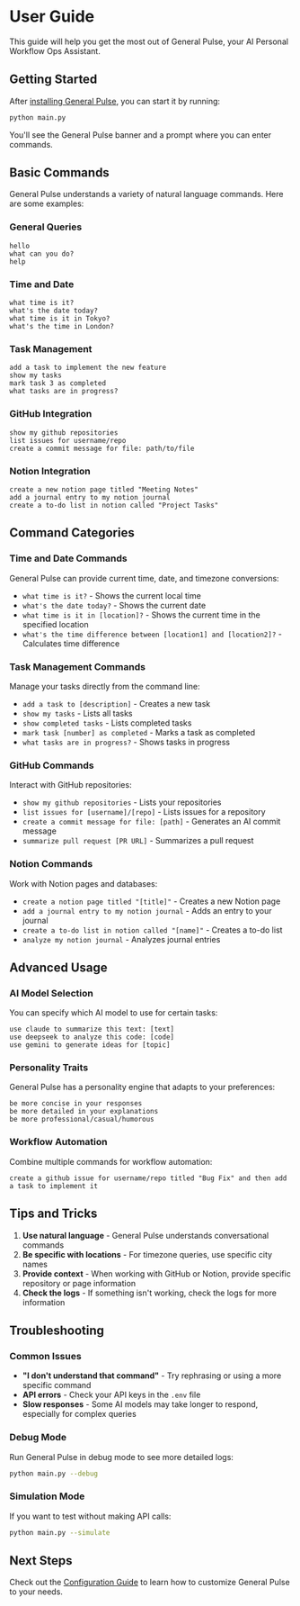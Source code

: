 # User Guide

This guide will help you get the most out of General Pulse, your AI Personal Workflow Ops Assistant.

## Getting Started

After [installing General Pulse](installation.md), you can start it by running:

```bash
python main.py
```

You'll see the General Pulse banner and a prompt where you can enter commands.

## Basic Commands

General Pulse understands a variety of natural language commands. Here are some examples:

### General Queries

```
hello
what can you do?
help
```

### Time and Date

```
what time is it?
what's the date today?
what time is it in Tokyo?
what's the time in London?
```

### Task Management

```
add a task to implement the new feature
show my tasks
mark task 3 as completed
what tasks are in progress?
```

### GitHub Integration

```
show my github repositories
list issues for username/repo
create a commit message for file: path/to/file
```

### Notion Integration

```
create a new notion page titled "Meeting Notes"
add a journal entry to my notion journal
create a to-do list in notion called "Project Tasks"
```

## Command Categories

### Time and Date Commands

General Pulse can provide current time, date, and timezone conversions:

- `what time is it?` - Shows the current local time
- `what's the date today?` - Shows the current date
- `what time is it in [location]?` - Shows the current time in the specified location
- `what's the time difference between [location1] and [location2]?` - Calculates time difference

### Task Management Commands

Manage your tasks directly from the command line:

- `add a task to [description]` - Creates a new task
- `show my tasks` - Lists all tasks
- `show completed tasks` - Lists completed tasks
- `mark task [number] as completed` - Marks a task as completed
- `what tasks are in progress?` - Shows tasks in progress

### GitHub Commands

Interact with GitHub repositories:

- `show my github repositories` - Lists your repositories
- `list issues for [username]/[repo]` - Lists issues for a repository
- `create a commit message for file: [path]` - Generates an AI commit message
- `summarize pull request [PR URL]` - Summarizes a pull request

### Notion Commands

Work with Notion pages and databases:

- `create a notion page titled "[title]"` - Creates a new Notion page
- `add a journal entry to my notion journal` - Adds an entry to your journal
- `create a to-do list in notion called "[name]"` - Creates a to-do list
- `analyze my notion journal` - Analyzes journal entries

## Advanced Usage

### AI Model Selection

You can specify which AI model to use for certain tasks:

```
use claude to summarize this text: [text]
use deepseek to analyze this code: [code]
use gemini to generate ideas for [topic]
```

### Personality Traits

General Pulse has a personality engine that adapts to your preferences:

```
be more concise in your responses
be more detailed in your explanations
be more professional/casual/humorous
```

### Workflow Automation

Combine multiple commands for workflow automation:

```
create a github issue for username/repo titled "Bug Fix" and then add a task to implement it
```

## Tips and Tricks

1. **Use natural language** - General Pulse understands conversational commands
2. **Be specific with locations** - For timezone queries, use specific city names
3. **Provide context** - When working with GitHub or Notion, provide specific repository or page information
4. **Check the logs** - If something isn't working, check the logs for more information

## Troubleshooting

### Common Issues

- **"I don't understand that command"** - Try rephrasing or using a more specific command
- **API errors** - Check your API keys in the `.env` file
- **Slow responses** - Some AI models may take longer to respond, especially for complex queries

### Debug Mode

Run General Pulse in debug mode to see more detailed logs:

```bash
python main.py --debug
```

### Simulation Mode

If you want to test without making API calls:

```bash
python main.py --simulate
```

## Next Steps

Check out the [Configuration Guide](configuration.md) to learn how to customize General Pulse to your needs.
